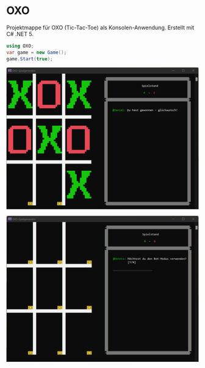 # OXO
Projektmappe für OXO (Tic-Tac-Toe) als Konsolen-Anwendung. Erstellt mit C# .NET 5. 

```c#
using OXO;
var game = new Game();
game.Start(true);
```

![Spiel gewonnen](https://github.com/jkogen/OXO/blob/master/oxo1.png?raw=true)

![Namen angeben](https://github.com/jkogen/OXO/blob/master/oxo2.png?raw=true)

